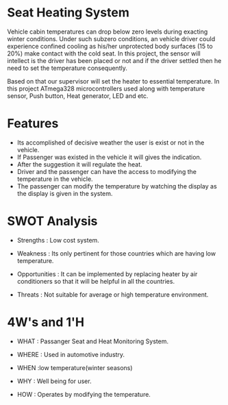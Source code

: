 # Seat Heating System
Vehicle cabin temperatures can drop below zero levels during exacting winter conditions. Under such subzero conditions, an vehicle driver could experience confined cooling as his/her unprotected body surfaces (15 to 20%) make contact with the cold seat. In this project, the sensor will intellect is the driver has been placed or not and if the driver settled then he need to set the temperature consequently.

Based on that our supervisor will set the heater to essential temperature. In this project ATmega328 microcontrollers used along with temperature sensor, Push button, Heat generator, LED and etc.

# Features
- Its accomplished of decisive weather the user is exist or not in the vehicle.
- If Passenger was existed in the vehicle it will gives the indication.
- After the suggestion it will regulate the heat.
- Driver and the passenger can have the access to modifying the temperature in the vehicle.
- The passenger can modify the temperature by watching the display as the display is given in the system.

# SWOT Analysis

- Strengths : Low cost system.

- Weakness : Its only pertinent for those countries which are having low temperature.

- Opportunities : It can be implemented by replacing heater by air conditioners so that it will be helpful in all the countries.

- Threats : Not suitable for average or high temperature environment.

# 4W's and 1'H
- WHAT : Passanger Seat and Heat Monitoring System.

- WHERE : Used in automotive industry.

- WHEN :low temperature(winter seasons)

- WHY : Well being for user.

- HOW : Operates by modifying the temperature.
